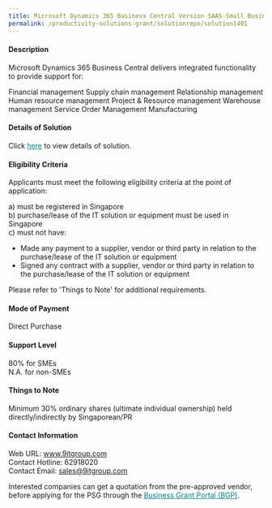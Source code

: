 ```yaml
---
title: Microsoft Dynamics 365 Business Central Version SAAS-Small Business Basic
permalink: /productivity-solutions-grant/solutionrepo/solution1401
---
```


#### Description

Microsoft Dynamics 365 Business Central delivers integrated functionality to provide support for:

Financial management
Supply chain management
Relationship management
Human resource management
Project & Resource management
Warehouse management
Service Order Management
Manufacturing

#### Details of Solution

Click <a href='https://govassist.gobusiness.gov.sg/images/psg/Desensitised_Illum_20200074_Annex_3_Part_3.pdf' style='color:#037e8a'>here</a> to view details of solution.

#### Eligibility Criteria

Applicants must meet the following eligibility criteria at the point of application:

a) must be registered in Singapore <br>
b) purchase/lease of the IT solution or equipment must be used in Singapore <br>
c) must not have:
- Made any payment to a supplier, vendor or third party in relation to the purchase/lease of the IT solution or equipment
- Signed any contract with a supplier, vendor or third party in relation to the purchase/lease of the IT solution or equipment

Please refer to 'Things to Note' for additional requirements.

#### Mode of Payment
Direct Purchase

#### Support Level
80% for SMEs <br>
N.A. for non-SMEs

#### Things to Note
Minimum 30% ordinary shares (ultimate individual ownership) held directly/indirectly by Singaporean/PR

#### Contact Information
Web URL: www.9itgroup.com <br>Contact Hotline: 62918020 <br>Contact Email: sales@9itgroup.com <br>

Interested companies can get a quotation from the pre-approved vendor, before applying for the PSG through the <a target='_blank' style='color:#037e8a' href='https://www.businessgrants.gov.sg/'>Business Grant Portal (BGP)</a>.
